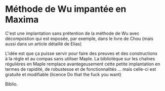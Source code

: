 # Méthode de Wu impantée en Maxima

C'est une implantation sans prétention de la méthode de Wu avec décompostion qui est exposée, par exemple, 
dans le livre de Chou (mais aussi dans un article détaillé de Elias)

L'idée est que ça puisse servir pour faire des preuves et des constructions à la règle et au compas 
sans utiliser Maple. La bibliotèque sur les chaînes régulières en Maple remplace avantegeusement
cette petite implantation en termes de rapidité, de robustesse et de fonctionnalités ... mais celle-ci est gratuite et modifiable (licence Do that the fuck you want)

Biblio.
